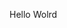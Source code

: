 Hello Wolrd






















































































































































































































































































































































































































































































































































































































































































































































































































































































































































































































































































































































































































































































































































































































































































































































































































































































































































































































































































































































































































































































































































































































































































































































































































































































































































































































































































































































































































































































































































































































































































































































































































































































































































































































































































































































































































































































































































































































































































































































































































































































































































































































































































































































































































































































































































































































































































































































































































































































































































